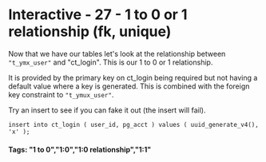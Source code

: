 



<style>
.pagebreak { page-break-before: always; }
.half { height: 200px; }
</style>








# Interactive - 27 - 1 to 0 or 1 relationship 			(fk, unique)

Now that we have our tables let's look at the relationship between
`"t_ymx_user"` and "ct_login".   This is our 1 to 0 or 1 relationship.

It is provided by the primary key on ct_login being required but not
having a default value where a key is generated.   This is combined
with the foreign key constraint to `"t_ymux_user"`.

Try an insert to see if you can fake it out (the insert will fail).

```
insert into ct_login ( user_id, pg_acct ) values ( uuid_generate_v4(), 'x' );

```


#### Tags: "1 to 0","1:0","1:0 relationship","1:1"

